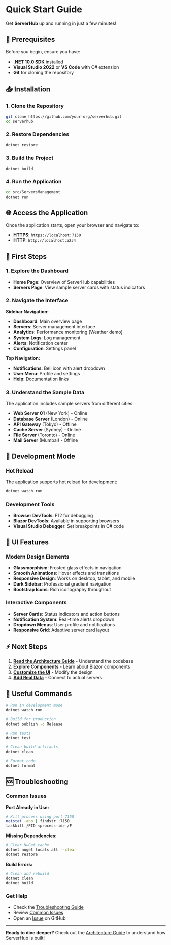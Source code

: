 # Quick Start Guide

Get **ServerHub** up and running in just a few minutes!

## 🚀 Prerequisites

Before you begin, ensure you have:

- **.NET 10.0 SDK** installed
- **Visual Studio 2022** or **VS Code** with C# extension
- **Git** for cloning the repository

## 📥 Installation

### 1. Clone the Repository

```bash
git clone https://github.com/your-org/serverhub.git
cd serverhub
```

### 2. Restore Dependencies

```bash
dotnet restore
```

### 3. Build the Project

```bash
dotnet build
```

### 4. Run the Application

```bash
cd src/ServersManagement
dotnet run
```

## 🌐 Access the Application

Once the application starts, open your browser and navigate to:

- **HTTPS**: `https://localhost:7150`
- **HTTP**: `http://localhost:5234`

## 🎯 First Steps

### 1. Explore the Dashboard

- **Home Page**: Overview of ServerHub capabilities
- **Servers Page**: View sample server cards with status indicators

### 2. Navigate the Interface

**Sidebar Navigation:**

- **Dashboard**: Main overview page
- **Servers**: Server management interface
- **Analytics**: Performance monitoring (Weather demo)
- **System Logs**: Log management
- **Alerts**: Notification center
- **Configuration**: Settings panel

**Top Navigation:**

- **Notifications**: Bell icon with alert dropdown
- **User Menu**: Profile and settings
- **Help**: Documentation links

### 3. Understand the Sample Data

The application includes sample servers from different cities:

- **Web Server 01** (New York) - Online
- **Database Server** (London) - Online
- **API Gateway** (Tokyo) - Offline
- **Cache Server** (Sydney) - Online
- **File Server** (Toronto) - Online
- **Mail Server** (Mumbai) - Offline

## 🔧 Development Mode

### Hot Reload

The application supports hot reload for development:

```bash
dotnet watch run
```

### Development Tools

- **Browser DevTools**: F12 for debugging
- **Blazor DevTools**: Available in supporting browsers
- **Visual Studio Debugger**: Set breakpoints in C# code

## 🎨 UI Features

### Modern Design Elements

- **Glassmorphism**: Frosted glass effects in navigation
- **Smooth Animations**: Hover effects and transitions
- **Responsive Design**: Works on desktop, tablet, and mobile
- **Dark Sidebar**: Professional gradient navigation
- **Bootstrap Icons**: Rich iconography throughout

### Interactive Components

- **Server Cards**: Status indicators and action buttons
- **Notification System**: Real-time alerts dropdown
- **Dropdown Menus**: User profile and notifications
- **Responsive Grid**: Adaptive server card layout

## ⚡ Next Steps

1. **[Read the Architecture Guide](./architecture.md)** - Understand the codebase
2. **[Explore Components](./components.md)** - Learn about Blazor components
3. **[Customize the UI](./styling-guide.md)** - Modify the design
4. **[Add Real Data](./server-management.md)** - Connect to actual servers

## 🔗 Useful Commands

```bash
# Run in development mode
dotnet watch run

# Build for production
dotnet publish -c Release

# Run tests
dotnet test

# Clean build artifacts
dotnet clean

# Format code
dotnet format
```

## 🆘 Troubleshooting

### Common Issues

**Port Already in Use:**

```bash
# Kill process using port 7150
netstat -ano | findstr :7150
taskkill /PID <process-id> /F
```

**Missing Dependencies:**

```bash
# Clear NuGet cache
dotnet nuget locals all --clear
dotnet restore
```

**Build Errors:**

```bash
# Clean and rebuild
dotnet clean
dotnet build
```

### Get Help

- Check the [Troubleshooting Guide](./troubleshooting.md)
- Review [Common Issues](./troubleshooting.md#common-issues)
- Open an [Issue](../../issues) on GitHub

---

**Ready to dive deeper?** Check out the [Architecture Guide](./architecture.md) to understand how ServerHub is built!
